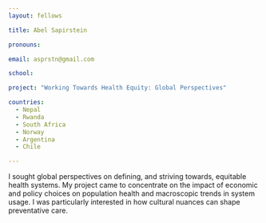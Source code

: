 ```yaml
---
layout: fellows

title: Abel Sapirstein

pronouns: 

email: asprstn@gmail.com

school: 

project: "Working Towards Health Equity: Global Perspectives"

countries:
  - Nepal
  - Rwanda
  - South Africa
  - Norway
  - Argentina
  - Chile

---
```


I sought global perspectives on defining, and striving towards, equitable health systems. My project came to concentrate on the impact of economic and policy choices on population health and macroscopic trends in system usage. I was particularly interested in how cultural nuances can shape preventative care.